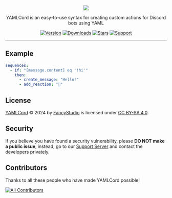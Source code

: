 <!-- markdownlint-disable -->
<div align="center">
  <picture>
    <source srcset="https://yamlcord.pages.dev/banners/Dark.png" media="(prefers-color-scheme: dark)">
    <img src="https://yamlcord.pages.dev/banners/Light.png">
  </picture>
  <p>YAMLCord is an easy-to-use syntax for creating custom actions for Discord bots using YAML</p>
  <div>

[![Version][VersionBadgeURL]][NPMURL]
[![Downloads][DownloadsBadgeURL]][NPMURL]
[![Stars][StarsBadgeURL]][YAMLCordRepositoryURL]
[![Support][SupportBadgeURL]][SupportServerURL]

  </div>
</div>
<!-- markdownlint-restore -->

---

## Example

```yml
sequences:
  - if: "[message.content] eq '!hi'"
    then:
      - create_message: "Hello!"
      - add_reaction: "👋"
```

## License

[YAMLCord][YAMLCordRepositoryURL] © 2024 by [FancyStudio][FancyStudioGitHubURL] is licensed under [CC BY-SA 4.0][CCBYSALicenseURL].

## Security

If you believe you have found a security vulnerability, please **DO NOT make a public issue**, instead, go to our [Support Server][SupportServerURL] and contact the developers privately.

## Contributors

Thanks to all these people who have made YAMLCord possible!

[![All Contributors][ContributorsImageURL]][ContributorsURL]

[CCBYSALicenseURL]: https://creativecommons.org/licenses/by-sa/4.0/
[ContributorsImageURL]: https://contrib.rocks/image?repo=FancyStudioTeam/YAMLCord&max=500&columns=20
[ContributorsURL]: https://github.com/FancyStudioTeam/YAMLCord/graphs/contributors
[DownloadsBadgeURL]: https://img.shields.io/npm/dt/yamlcord?style=for-the-badge&color=5865f2&label=Downloads&logo=npm&logoColor=white
[FancyStudioGitHubURL]: https://github.com/FancyStudioTeam
[NPMURL]: https://www.npmjs.com/package/yamlcord
[StarsBadgeURL]: https://img.shields.io/github/stars/FancyStudioTeam/YAMLCord?style=for-the-badge&color=5865f2&label=Stars&logo=github&logoColor=white
[SupportBadgeURL]: https://img.shields.io/badge/Support-Support?style=for-the-badge&color=5865f2&label=Discord&logo=discord&logoColor=white
[SupportServerURL]: https://discord.gg/yWjeDA6ewJ
[VersionBadgeURL]: https://img.shields.io/npm/v/yamlcord?style=for-the-badge&color=5865f2&label=Version&logo=npm&logoColor=white
[YAMLCordRepositoryURL]: https://github.com/FancyStudioTeam/YAMLCord
